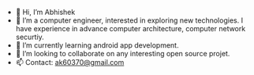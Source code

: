 - 👋 Hi, I’m Abhishek
- 👀 I’m a computer engineer, interested in exploring new technologies. I have experience in advance computer architecture, computer network securtiy.
- 🌱 I’m currently learning android app development.
- 💞️ I’m looking to collaborate on any interesting open source projet.
- 📫 Contact: ak60370@gmail.com

<!---
abhi258/abhi258 is a ✨ special ✨ repository because its `README.md` (this file) appears on your GitHub profile.
You can click the Preview link to take a look at your changes.
--->
